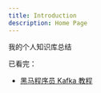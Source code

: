 ```yaml
---
title: Introduction
description: Home Page
---
```


我的个人知识库总结

已看完：

- [黑马程序员 Kafka 教程](https://www.bilibili.com/video/BV19y4y1b7Uo/)